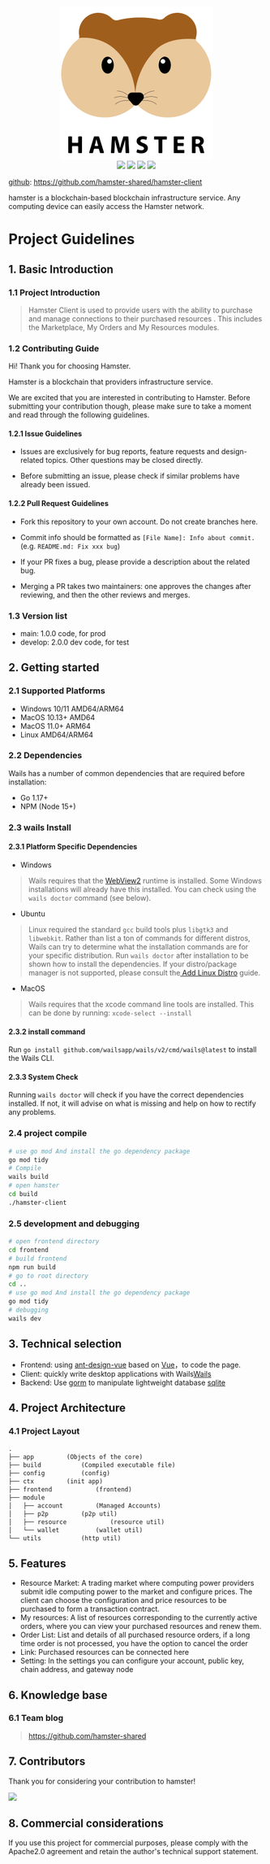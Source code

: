 <div align=center>
<img src="./doc/logo-300.png" width=300" height="300" />
</div>
<div align=center>
<img src="https://img.shields.io/badge/golang-1.17-blue"/>
<img src="https://img.shields.io/badge/wails/v2-Beat3.0.0-lightBlue"/>
<img src="https://img.shields.io/badge/ant--design--vue-2.2.8-brightgreen"/>
<img src="https://img.shields.io/badge/go--libp2p-1.5.2-red"/>
</div>




[github](https://github.com/hamster-shared/hamster-provider): https://github.com/hamster-shared/hamster-client

hamster is a blockchain-based blockchain infrastructure service. Any computing device can easily access the Hamster network.

# Project Guidelines

## 1. Basic Introduction

### 1.1 Project Introduction

> Hamster Client is used to provide users with the ability to purchase and manage connections to their purchased resources . This includes the Marketplace, My Orders and My Resources modules.

### 1.2 Contributing Guide

Hi! Thank you for choosing Hamster.

Hamster is a blockchain that providers infrastructure service.

We are excited that you are interested in contributing to Hamster. Before submitting your contribution though, please make sure to take a moment and read through the following guidelines.

#### 1.2.1 Issue Guidelines

- Issues are exclusively for bug reports, feature requests and design-related topics. Other questions may be closed directly.

- Before submitting an issue, please check if similar problems have already been issued.

#### 1.2.2 Pull Request Guidelines

- Fork this repository to your own account. Do not create branches here.

- Commit info should be formatted as `[File Name]: Info about commit.` (e.g. `README.md: Fix xxx bug`)

- If your PR fixes a bug, please provide a description about the related bug.

- Merging a PR takes two maintainers: one approves the changes after reviewing, and then the other reviews and merges.

### 1.3 Version list

- main: 1.0.0 code, for prod
- develop: 2.0.0 dev code, for test

## 2. Getting started

### 2.1 Supported Platforms

- Windows 10/11 AMD64/ARM64
- MacOS 10.13+ AMD64
- MacOS 11.0+ ARM64
- Linux AMD64/ARM64

### 2.2 Dependencies

Wails has a number of common dependencies that are required before installation:

- Go 1.17+
- NPM (Node 15+)

### 2.3 wails Install

#### 2.3.1 Platform Specific Dependencies

- Windows

> Wails requires that the [WebView2](https://developer.microsoft.com/en-us/microsoft-edge/webview2/) runtime is installed. Some Windows installations will already have this installed. You can check using the `wails doctor` command (see below).

- Ubuntu

> Linux required the standard `gcc` build tools plus `libgtk3` and `libwebkit`. Rather than list a ton of commands for different distros, Wails can try to determine what the installation commands are for your specific distribution. Run `wails doctor` after installation to be shown how to install the dependencies. If your distro/package manager is not supported, please consult the[ Add Linux Distro](https://wails.io/docs/guides/linux-distro-support) guide.

- MacOS

> Wails requires that the xcode command line tools are installed. This can be done by running:
> `xcode-select --install`

#### 2.3.2 install command

Run `go install github.com/wailsapp/wails/v2/cmd/wails@latest` to install the Wails CLI.

#### 2.3.3 System Check

Running `wails doctor` will check if you have the correct dependencies installed. If not, it will advise on what is missing and help on how to rectify any problems.

### 2.4 project compile

```bash
# use go mod And install the go dependency package
go mod tidy
# Compile
wails build
# open hamster
cd build
./hamster-client
```

### 2.5 development and debugging

```bash
# open frontend directory
cd frontend
# build frontend
npm run build
# go to root directory
cd ..
# use go mod And install the go dependency package
go mod tidy
# debugging 
wails dev
```



## 3. Technical selection

- Frontend: using [ant-design-vue](https://www.antdv.com/docs/vue/introduce/) based on [Vue](https://vuejs.org)，to code the page.
- Client: quickly write desktop applications with Wails[Wails](https://wails.io/docs/introduction)
- Backend: Use [gorm](https://gorm.io/docs/) to manipulate lightweight database [sqlite](https://www.sqlite.org/index.html)

## 4. Project Architecture

### 4.1 Project Layout

```
.
├── app			(Objects of the core)
├── build			(Compiled executable file)
├── config			(config)
├── ctx			(init app)
├── frontend			(frontend)
├── module
│   ├── account			(Managed Accounts)
│   ├── p2p			(p2p util)
│   ├── resource			(resource util)
│   └── wallet			(wallet util)
└── utils			(http util)
```

## 5. Features

- Resource Market: A trading market where computing power providers submit idle computing power to the market and configure prices. The client can choose the configuration and price resources to be purchased to form a transaction contract.
- My resources: A list of resources corresponding to the currently active orders, where you can view your purchased resources and renew them.
- Order List: List and details of all purchased resource orders, if a long time order is not processed, you have the option to cancel the order
- Link: Purchased resources can be connected here
- Setting: In the settings you can configure your account, public key, chain address, and gateway node

## 6. Knowledge base

### 6.1 Team blog
> https://github.com/hamster-shared

## 7. Contributors

Thank you for considering your contribution to hamster!

<a href="https://github.com/hamster-shared/hamster-client/graphs/contributors">
  <img src="https://contrib.rocks/image?repo=hamster-shared/hamster-client" />
</a>

## 8. Commercial considerations

If you use this project for commercial purposes, please comply with the Apache2.0 agreement and retain the author's technical support statement.